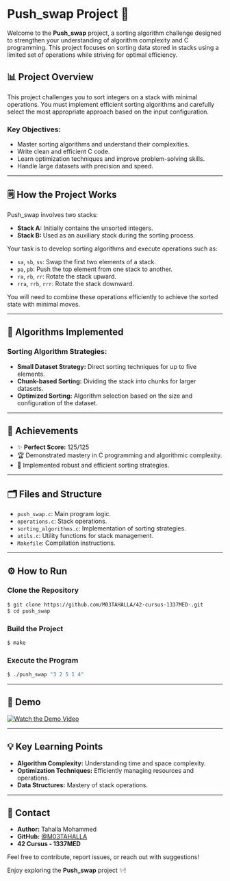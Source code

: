
# Push_swap Project 🌟

Welcome to the **Push_swap** project, a sorting algorithm challenge designed to strengthen your understanding of algorithm complexity and C programming. This project focuses on sorting data stored in stacks using a limited set of operations while striving for optimal efficiency.

## 📊 Project Overview
This project challenges you to sort integers on a stack with minimal operations. You must implement efficient sorting algorithms and carefully select the most appropriate approach based on the input configuration.

### Key Objectives:
- Master sorting algorithms and understand their complexities.
- Write clean and efficient C code.
- Learn optimization techniques and improve problem-solving skills.
- Handle large datasets with precision and speed.

---

## 🗒️ How the Project Works
Push_swap involves two stacks:
- **Stack A:** Initially contains the unsorted integers.
- **Stack B:** Used as an auxiliary stack during the sorting process.

Your task is to develop sorting algorithms and execute operations such as:
- `sa`, `sb`, `ss`: Swap the first two elements of a stack.
- `pa`, `pb`: Push the top element from one stack to another.
- `ra`, `rb`, `rr`: Rotate the stack upward.
- `rra`, `rrb`, `rrr`: Rotate the stack downward.

You will need to combine these operations efficiently to achieve the sorted state with minimal moves.

---

## 🔧 Algorithms Implemented
### Sorting Algorithm Strategies:
- **Small Dataset Strategy:** Direct sorting techniques for up to five elements.
- **Chunk-based Sorting:** Dividing the stack into chunks for larger datasets.
- **Optimized Sorting:** Algorithm selection based on the size and configuration of the dataset.

---

## 💎 Achievements
- ✨ **Perfect Score:** 125/125
- 🏆 Demonstrated mastery in C programming and algorithmic complexity.
- 🔗 Implemented robust and efficient sorting strategies.

---

## 🗂️ Files and Structure
- `push_swap.c`: Main program logic.
- `operations.c`: Stack operations.
- `sorting_algorithms.c`: Implementation of sorting strategies.
- `utils.c`: Utility functions for stack management.
- `Makefile`: Compilation instructions.

---

## ⚙️ How to Run
### Clone the Repository
```bash
$ git clone https://github.com/M03TAHALLA/42-cursus-1337MED-.git
$ cd push_swap
```
### Build the Project
```bash
$ make
```
### Execute the Program
```bash
$ ./push_swap "3 2 5 1 4"
```

---

## 🎥 Demo
[![Watch the Demo Video](https://img.youtube.com/vi/VIDEO_ID/0.jpg)](https://www.youtube.com/watch?v=VIDEO_ID)

---

## 💡 Key Learning Points
- **Algorithm Complexity:** Understanding time and space complexity.
- **Optimization Techniques:** Efficiently managing resources and operations.
- **Data Structures:** Mastery of stack operations.

---

## 📢 Contact
- **Author:** Tahalla Mohammed
- **GitHub:** [@M03TAHALLA](https://github.com/M03TAHALLA)
- **42 Cursus - 1337MED**

Feel free to contribute, report issues, or reach out with suggestions! 

Enjoy exploring the **Push_swap** project ✨!
